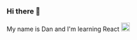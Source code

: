 ### Hi there 👋
My name is Dan and I'm learning React 
<img src="https://cdn.jsdelivr.net/gh/devicons/devicon/icons/react/react-original.svg" width='20' height='20' />
          

<!--
**dangruzdev/dangruzdev** is a ✨ _special_ ✨ repository because its `README.md` (this file) appears on your GitHub profile.

Here are some ideas to get you started:

- 🔭 I’m currently working on ...
- 🌱 I’m currently learning ...
- 👯 I’m looking to collaborate on ...
- 🤔 I’m looking for help with ...
- 💬 Ask me about ...
- 📫 How to reach me: ...
- 😄 Pronouns: ...
- ⚡ Fun fact: ...
-->
